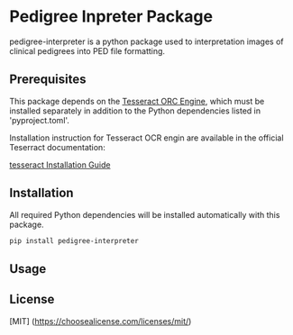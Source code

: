 # Pedigree Inpreter Package

pedigree-interpreter is a python package 
used to interpretation images of clinical pedigrees
into PED file formatting.


## Prerequisites

This package depends on the [Tesseract ORC Engine](https://github.com/tesseract-ocr/tesseract), which must be installed separately in addition to the Python dependencies listed in 'pyproject.toml'.

Installation instruction for Tesseract OCR engin are available in the official Teserract documentation:

[tesseract Installation Guide](https://tesseract-ocr.github.io/tessdoc/Installation.html)


## Installation

All required Python dependencies will be installed automatically with this package.

```bash
pip install pedigree-interpreter
```

## Usage


## License

[MIT]
(https://choosealicense.com/licenses/mit/)